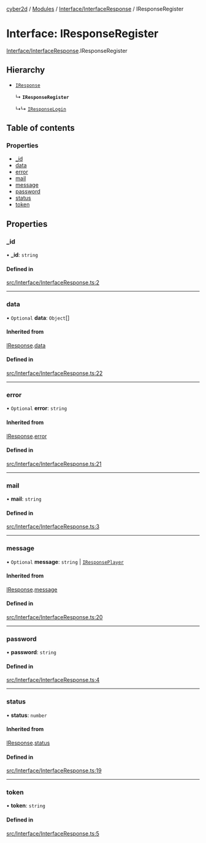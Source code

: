 [cyber2d](../README.md) / [Modules](../modules.md) / [Interface/InterfaceResponse](../modules/Interface_InterfaceResponse.md) / IResponseRegister

# Interface: IResponseRegister

[Interface/InterfaceResponse](../modules/Interface_InterfaceResponse.md).IResponseRegister

## Hierarchy

- [`IResponse`](Interface_InterfaceResponse.IResponse.md)

  ↳ **`IResponseRegister`**

  ↳↳ [`IResponseLogin`](Interface_InterfaceResponse.IResponseLogin.md)

## Table of contents

### Properties

- [\_id](Interface_InterfaceResponse.IResponseRegister.md#_id)
- [data](Interface_InterfaceResponse.IResponseRegister.md#data)
- [error](Interface_InterfaceResponse.IResponseRegister.md#error)
- [mail](Interface_InterfaceResponse.IResponseRegister.md#mail)
- [message](Interface_InterfaceResponse.IResponseRegister.md#message)
- [password](Interface_InterfaceResponse.IResponseRegister.md#password)
- [status](Interface_InterfaceResponse.IResponseRegister.md#status)
- [token](Interface_InterfaceResponse.IResponseRegister.md#token)

## Properties

### \_id

• **\_id**: `string`

#### Defined in

[src/Interface/InterfaceResponse.ts:2](https://github.com/Pldu78/Cyber2D-1/blob/f2bef66/src/Interface/InterfaceResponse.ts#L2)

___

### data

• `Optional` **data**: `Object`[]

#### Inherited from

[IResponse](Interface_InterfaceResponse.IResponse.md).[data](Interface_InterfaceResponse.IResponse.md#data)

#### Defined in

[src/Interface/InterfaceResponse.ts:22](https://github.com/Pldu78/Cyber2D-1/blob/f2bef66/src/Interface/InterfaceResponse.ts#L22)

___

### error

• `Optional` **error**: `string`

#### Inherited from

[IResponse](Interface_InterfaceResponse.IResponse.md).[error](Interface_InterfaceResponse.IResponse.md#error)

#### Defined in

[src/Interface/InterfaceResponse.ts:21](https://github.com/Pldu78/Cyber2D-1/blob/f2bef66/src/Interface/InterfaceResponse.ts#L21)

___

### mail

• **mail**: `string`

#### Defined in

[src/Interface/InterfaceResponse.ts:3](https://github.com/Pldu78/Cyber2D-1/blob/f2bef66/src/Interface/InterfaceResponse.ts#L3)

___

### message

• `Optional` **message**: `string` \| [`IResponsePlayer`](Interface_InterfaceResponse.IResponsePlayer.md)

#### Inherited from

[IResponse](Interface_InterfaceResponse.IResponse.md).[message](Interface_InterfaceResponse.IResponse.md#message)

#### Defined in

[src/Interface/InterfaceResponse.ts:20](https://github.com/Pldu78/Cyber2D-1/blob/f2bef66/src/Interface/InterfaceResponse.ts#L20)

___

### password

• **password**: `string`

#### Defined in

[src/Interface/InterfaceResponse.ts:4](https://github.com/Pldu78/Cyber2D-1/blob/f2bef66/src/Interface/InterfaceResponse.ts#L4)

___

### status

• **status**: `number`

#### Inherited from

[IResponse](Interface_InterfaceResponse.IResponse.md).[status](Interface_InterfaceResponse.IResponse.md#status)

#### Defined in

[src/Interface/InterfaceResponse.ts:19](https://github.com/Pldu78/Cyber2D-1/blob/f2bef66/src/Interface/InterfaceResponse.ts#L19)

___

### token

• **token**: `string`

#### Defined in

[src/Interface/InterfaceResponse.ts:5](https://github.com/Pldu78/Cyber2D-1/blob/f2bef66/src/Interface/InterfaceResponse.ts#L5)
